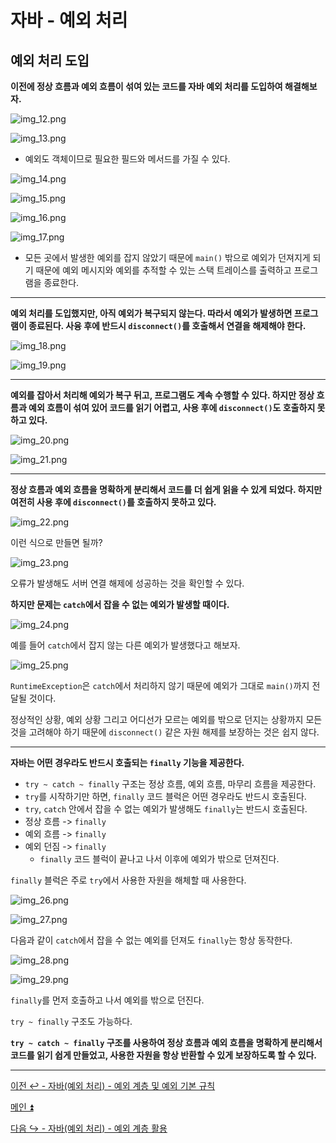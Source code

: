 # 자바 - 예외 처리

## 예외 처리 도입

**이전에 정상 흐름과 예외 흐름이 섞여 있는 코드를 자바 예외 처리를 도입하여 해결해보자.**

![img_12.png](image/img_12.png)

![img_13.png](image/img_13.png)

- 예외도 객체이므로 필요한 필드와 메서드를 가질 수 있다.

![img_14.png](image/img_14.png)

![img_15.png](image/img_15.png)

![img_16.png](image/img_16.png)

![img_17.png](image/img_17.png)

- 모든 곳에서 발생한 예외를 잡지 않았기 때문에 `main()` 밖으로 예외가 던져지게 되기 때문에 예외 메시지와
    예외를 추적할 수 있는 스택 트레이스를 출력하고 프로그램을 종료한다.

---

**예외 처리를 도입했지만, 아직 예외가 복구되지 않는다. 따라서 예외가 발생하면 프로그램이 종료된다. 사융 후에 반드시
`disconnect()`를 호출해서 연결을 해제해야 한다.**

![img_18.png](image/img_18.png)

![img_19.png](image/img_19.png)

---

**예외를 잡아서 처리해 예외가 복구 뒤고, 프로그램도 계속 수행할 수 있다. 하지만 정상 흐름과 예외 흐름이 섞여 있어 코드를 읽기 어렵고,
사용 후에 `disconnect()`도 호출하지 못하고 있다.**

![img_20.png](image/img_20.png)

![img_21.png](image/img_21.png)

---

**정상 흐름과 예외 흐름을 명확하게 분리해서 코드를 더 쉽게 읽을 수 있게 되었다. 하지만 여전히 
사용 후에 `disconnect()`를 호출하지 못하고 있다.**

![img_22.png](image/img_22.png)

이런 식으로 만들면 될까?

![img_23.png](image/img_23.png)

오류가 발생해도 서버 연결 해제에 성공하는 것을 확인할 수 있다.

**하지만 문제는 `catch`에서 잡을 수 없는 예외가 발생할 때이다.**

![img_24.png](image/img_24.png)

예를 들어 `catch`에서 잡지 않는 다른 예외가 발생했다고 해보자.

![img_25.png](image/img_25.png)

`RuntimeException`은 `catch`에서 처리하지 않기 때문에 예외가 그대로 `main()`까지 전달될 것이다.

정상적인 상황, 예외 상황 그리고 어디선가 모르는 예외를 밖으로 던지는 상황까지 모든 것을 고려해야 하기 때문에 `disconnect()` 같은
자원 해제를 보장하는 것은 쉽지 않다.

---

**자바는 어떤 경우라도 반드시 호출되는 `finally` 기능을 제공한다.**

- `try ~ catch ~ finally` 구조는 정상 흐름, 예외 흐름, 마무리 흐름을 제공한다.
- `try`를 시작하기만 하면, `finally` 코드 블럭은 어떤 경우라도 반드시 호출된다.
- `try`, `catch` 안에서 잡을 수 없는 예외가 발생해도 `finally`는 반드시 호출된다.
- 정상 흐름 -> `finally`
- 예외 흐름 -> `finally`
- 예외 던짐 -> `finally`
  - `finally` 코드 블럭이 끝나고 나서 이후에 예외가 밖으로 던져진다.

`finally` 블럭은 주로 `try`에서 사용한 자원을 해체할 때 사용한다.

![img_26.png](image/img_26.png)

![img_27.png](image/img_27.png)

다음과 같이 `catch`에서 잡을 수 없는 예외를 던져도 `finally`는 항상 동작한다.

![img_28.png](image/img_28.png)

![img_29.png](image/img_29.png)

`finally`를 먼저 호출하고 나서 예외를 밖으로 던진다.

`try ~ finally` 구조도 가능하다.

**`try ~ catch ~ finally` 구조를 사용하여 정상 흐름과 예외 흐름을 명확하게 분리해서 코드를 읽기 쉽게 만들었고,
사용한 자원을 항상 반환할 수 있게 보장하도록 할 수 있다.**

---

[이전 ↩️ - 자바(예외 처리) - 예외 계층 및 예외 기본 규칙](https://github.com/genesis12345678/TIL/blob/main/Spring/database_1/javaException/javaException.md#%EC%9E%90%EB%B0%94-%EC%98%88%EC%99%B8)

[메인 ⏫](https://github.com/genesis12345678/TIL/blob/main/Java/mid_1/Main.md)

[다음 ↪️ - 자바(예외 처리) - 예외 계층 활용]()
